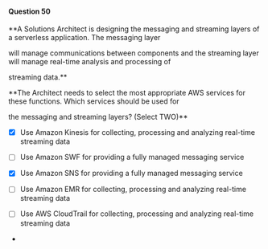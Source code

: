 #### Question  50


**A Solutions Architect is designing the messaging and streaming layers of a serverless application. The messaging layer

will manage communications between components and the streaming layer will manage real-time analysis and processing of

streaming data.**


**The Architect needs to select the most appropriate AWS services for these functions. Which services should be used for

the messaging and streaming layers? (Select TWO)**


- [x] Use Amazon Kinesis for collecting, processing and analyzing real-time streaming data


- [ ] Use Amazon SWF for providing a fully managed messaging service


- [x] Use Amazon SNS for providing a fully managed messaging service


- [ ] Use Amazon EMR for collecting, processing and analyzing real-time streaming data


- [ ] Use AWS CloudTrail for collecting, processing and analyzing real-time streaming data


*